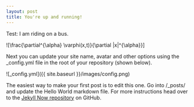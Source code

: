 ```yaml
---
layout: post
title: You're up and running!
---
```

Test: I am riding on a bus.

![\frac{\partial^{\alpha} \varphi(x,t)}{\partial |x|^{\alpha}}]

Next you can update your site name, avatar and other options using the _config.yml file in the root of your repository (shown below).

![_config.yml]({{ site.baseurl }}/images/config.png)

The easiest way to make your first post is to edit this one. Go into /_posts/ and update the Hello World markdown file. For more instructions head over to the [Jekyll Now repository](https://github.com/barryclark/jekyll-now) on GitHub.

